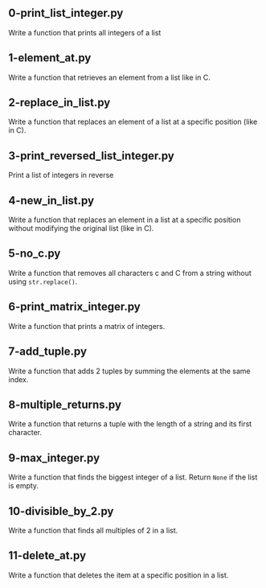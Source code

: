## 0-print_list_integer.py
Write a function that prints all integers of a list

## 1-element_at.py
Write a function that retrieves an element from a list like in C.

## 2-replace_in_list.py
Write a function that replaces an element of a list at a specific position (like in C).

## 3-print_reversed_list_integer.py
Print a list of integers in reverse

## 4-new_in_list.py
Write a function that replaces an element in a list at a specific position without modifying the original list (like in C).

## 5-no_c.py
Write a function that removes all characters c and C from a string without using `str.replace()`.

## 6-print_matrix_integer.py
Write a function that prints a matrix of integers.

## 7-add_tuple.py
Write a function that adds 2 tuples by summing the elements at the same index.

## 8-multiple_returns.py
Write a function that returns a tuple with the length of a string and its first character.

## 9-max_integer.py
Write a function that finds the biggest integer of a list. Return `None` if the list is empty.

## 10-divisible_by_2.py
Write a function that finds all multiples of 2 in a list.

## 11-delete_at.py
Write a function that deletes the item at a specific position in a list.
